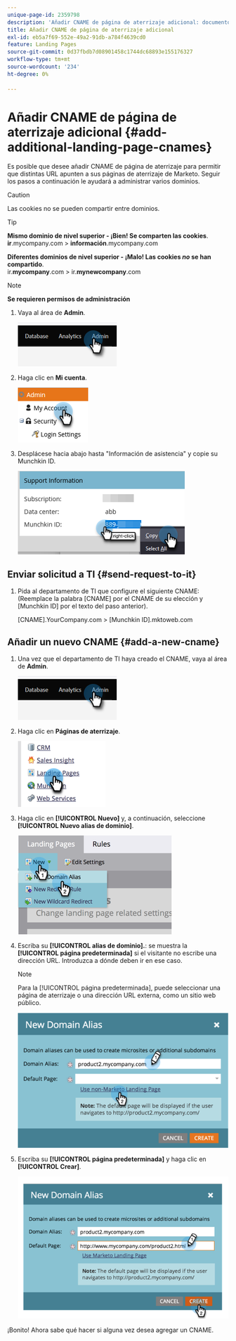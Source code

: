 ```yaml
---
unique-page-id: 2359798
description: 'Añadir CNAME de página de aterrizaje adicional: documentos de Marketo, documentación del producto'
title: Añadir CNAME de página de aterrizaje adicional
exl-id: eb5a7f69-552e-49a2-91db-a784f4639cd0
feature: Landing Pages
source-git-commit: 0d37fbdb7d08901458c1744dc68893e155176327
workflow-type: tm+mt
source-wordcount: '234'
ht-degree: 0%

---
```


# Añadir CNAME de página de aterrizaje adicional {#add-additional-landing-page-cnames}

Es posible que desee añadir CNAME de página de aterrizaje para permitir que distintas URL apunten a sus páginas de aterrizaje de Marketo. Seguir los pasos a continuación le ayudará a administrar varios dominios.

>[!CAUTION]
>
>Las cookies no se pueden compartir entre dominios.

>[!TIP]
>
>**Mismo dominio de nivel superior - ¡Bien! Se comparten las cookies**.<br/> **ir**.mycompany.com > **información**.mycompany.com
>
>**Diferentes dominios de nivel superior - ¡Malo! Las cookies _no_ se han compartido**.<br/> ir.**mycompany**.com > ir.**mynewcompany**.com

>[!NOTE]
>
>**Se requieren permisos de administración**

1. Vaya al área de **Admin**.

   ![](assets/add-additional-landing-page-cnames-1.png)

1. Haga clic en **Mi cuenta**.

   ![](assets/add-additional-landing-page-cnames-2.png)

1. Desplácese hacia abajo hasta &quot;Información de asistencia&quot; y copie su Munchkin ID.

   ![](assets/add-additional-landing-page-cnames-3.png)

## Enviar solicitud a TI {#send-request-to-it}

1. Pida al departamento de TI que configure el siguiente CNAME: (Reemplace la palabra [CNAME] por el CNAME de su elección y [Munchkin ID] por el texto del paso anterior).

   [CNAME].YourCompany.com > [Munchkin ID].mktoweb.com

## Añadir un nuevo CNAME {#add-a-new-cname}

1. Una vez que el departamento de TI haya creado el CNAME, vaya al área de **Admin**.

   ![](assets/add-additional-landing-page-cnames-4.png)

1. Haga clic en **Páginas de aterrizaje**.

   ![](assets/add-additional-landing-page-cnames-5.png)

1. Haga clic en **[!UICONTROL Nuevo]** y, a continuación, seleccione **[!UICONTROL Nuevo alias de dominio]**.

   ![](assets/add-additional-landing-page-cnames-6.png)

1. Escriba su **[!UICONTROL alias de dominio].**: se muestra la **[!UICONTROL página predeterminada]** si el visitante no escribe una dirección URL. Introduzca a dónde deben ir en ese caso.

   >[!NOTE]
   >
   >Para la [!UICONTROL página predeterminada], puede seleccionar una página de aterrizaje o una dirección URL externa, como un sitio web público.

   ![](assets/add-additional-landing-page-cnames-7.png)

1. Escriba su **[!UICONTROL página predeterminada]** y haga clic en **[!UICONTROL Crear]**.

   ![](assets/add-additional-landing-page-cnames-8.png)

¡Bonito! Ahora sabe qué hacer si alguna vez desea agregar un CNAME.
